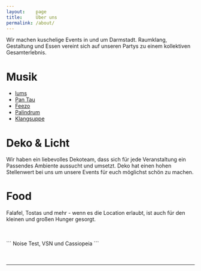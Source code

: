 ```yaml
---
layout:    page
title:     Über uns
permalink: /about/
---
```


Wir machen kuschelige Events in und um Darmstadt.
Raumklang, Gestaltung und Essen vereint sich auf unseren Partys zu einem kollektiven Gesamterlebnis.

# Musik
* <a href="https://soundcloud.com/lumsdnb">lums</a>
* <a href="https://soundcloud.com/pan_tau">Pan Tau</a>
* <a href="https://soundcloud.com/feezo_betrugo">Feezo</a>
* <a href="https://soundcloud.com/palindrum_pnd">Palindrum</a>
* <a href="https://soundcloud.com/klangsuppe">Klangsuppe</a>

# Deko & Licht
Wir haben ein liebevolles Dekoteam, dass sich für jede Veranstaltung ein Passendes Ambiente aussucht und umsetzt. Deko hat einen hohen Stellenwert bei uns um unsere Events für euch möglichst schön zu machen.


# Food
Falafel, Tostas und mehr - wenn es die Location erlaubt, ist auch für den kleinen und großen Hunger gesorgt.

<br/>
<br/>
```
Noise Test, VSN und Cassiopeia
```

<br/>
<br/>
<br/>
<hr>

<div style="font-size: 2.73em; text-align:center;">
  <a href="https://soundcloud.com/audiovsn">
    <i class="fab fa-soundcloud"></i>
  </a>
  <a href="https://instagram.com/audiovsn">
    <i class="fab fa-instagram"></i>
  </a>
  <a href="https://facebook.com/audiovsn">
    <i class="fab fa-facebook"></i>
  </a>
</div>
